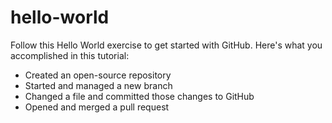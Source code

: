 # hello-world
Follow this Hello World exercise to get started with GitHub.
Here's what you accomplished in this tutorial:
- Created an open-source repository
- Started and managed a new branch
- Changed a file and committed those changes to GitHub
- Opened and merged a pull request
